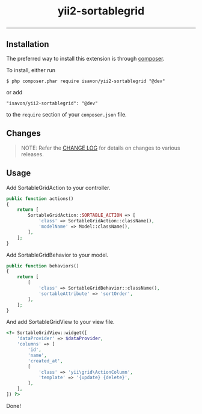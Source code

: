 <h1 align="center">
    yii2-sortablegrid
    <hr />
</h1>

## Installation

The preferred way to install this extension is through [composer](http://getcomposer.org/download/).

To install, either run

```
$ php composer.phar require isavon/yii2-sortablegrid "@dev"
```

or add

```
"isavon/yii2-sortablegrid": "@dev"
```

to the ```require``` section of your `composer.json` file.

## Changes

> NOTE: Refer the [CHANGE LOG](https://github.com/isavon/yii2-sortablegrid/blob/master/CHANGE.md) for details on changes to various releases.

## Usage

Add SortableGridAction to your controller.

```php
public function actions()
{
    return [
        SortableGridAction::SORTABLE_ACTION => [
            'class' => SortableGridAction::className(),
            'modelName' => Model::className(),
        ],
    ];
}
```

Add SortableGridBehavior to your model.

```php
public function behaviors()
{
    return [
        [
            'class' => SortableGridBehavior::className(),
            'sortableAttribute' => 'sortOrder',
        ],
    ];
}
```

And add SortableGridView to your view file.

```php
<?= SortableGridView::widget([
    'dataProvider' => $dataProvider,
    'columns' => [
        'id',
        'name',
        'created_at',
        [
            'class' => 'yii\grid\ActionColumn',
            'template' => '{update} {delete}',
        ],
    ],
]) ?>
```

Done!